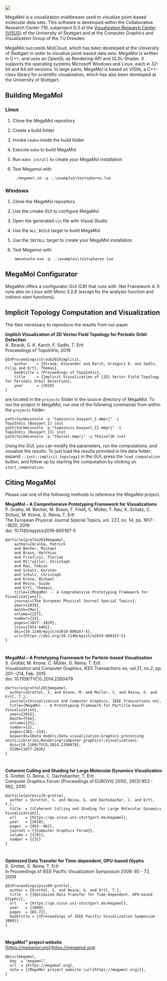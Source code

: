 
![](logo.png)


MegaMol is a visualization middleware used to visualize point-based molecular data sets. This software is developed within the ​Collaborative Research Center 716, subproject ​D.3 at the ​[Visualization Research Center (VISUS)](https://www.visus.uni-stuttgart.de/en) of the University of Stuttgart and at the ​Computer Graphics and Visualization Group of the TU Dresden.  

MegaMol succeeds ​MolCloud, which has been developed at the University of Stuttgart in order to visualize point-based data sets. MegaMol is written in C++, and uses an OpenGL as Rendering-API and GLSL-Shader. It supports the operating systems Microsoft Windows and Linux, each in 32-bit and 64-bit versions. In large parts, MegaMol is based on VISlib, a C++-class library for scientific visualization, which has also been developed at the University of Stuttgart. 


## Building MegaMol
### Linux
1. Clone the MegaMol repository
2. Create a build folder
3. Invoke `cmake` inside the build folder
4. Execute `make` to build MegaMol
5. Run `make install` to create your MegaMol installation
6. Test Megamol with

        ./megamol.sh -p ..\examples\testspheres.lua

### Windows
1. Clone the MegaMol repository
2. Use the cmake GUI to configure MegaMol
3. Open the generated `sln` file with *Visual Studio*
4. Use the `ALL_BUILD` target to build MegaMol
5. Use the `INSTALL` target to create your MegaMol installation
6. Test Megamol with

        mmconsole.exe -p ..\examples\testspheres.lua


## MegaMol Configurator
MegaMol offers a configurator GUI (C#) that runs with .Net Framework 4.
It runs also on Linux with Mono 3.2.8 (except for the analysis function and indirect-start functions).  


## Implicit Topology Computation and Visualization
The files necessary to reproduce the results from our paper


**Implicit Visualization of 2D Vector Field Topology for Periodic Orbit Detection**  
A. Straub, G. K. Karch, F. Sadlo, T. Ertl  
Proceedings of TopoInVis, 2019

    @InProceedings{straub2019implicit,
        author    = {Straub, Alexander and Karch, Grzegorz K. and Sadlo, Filip and Ertl, Thomas},
        booktitle = {Proceedings of TopoInVis},
        title     = {Implicit Visualization of {2D} Vector Field Topology for Periodic Orbit Detection},
        year      = {2019}
    }


are located in the `projects` folder in the source directory of MegaMol. To run the project in MegaMol, run one of the following commands from within the `projects` folder:


    path/to/mmconsole -p "topoinvis_buoyant_I.mmprj" -i TopoInVis_(Buoyant_I) inst
    path/to/mmconsole -p "topoinvis_buoyant_II.mmprj" -i TopoInVis_(Buoyant_II) inst
    path/to/mmconsole -p "theisel.mmprj" -i Theisel3D inst


Using the GUI, you can modify the parameters, run the computations, and visualize the results. To just load the results provided in the data folder, expand `::inst::implicit_topology1` in the GUI, press the `load_computation` button, and follow up by starting the computation by clicking on `start_computation`.


## Citing MegaMol
Please use one of the following methods to reference the MegaMol project.


**MegaMol – A Comprehensive Prototyping Framework for Visualizations**  
P. Gralka, M. Becher, M. Braun, F. Frieß, C. Müller, T. Rau, K. Schatz, C. Schulz, M. Krone, G. Reina, T. Ertl  
The European Physical Journal Special Topics, vol. 227, no. 14, pp. 1817--1829, 2019  
doi: 10.1140/epjst/e2019-800167-5

    @article{gralka2019megamol,
        author={Gralka, Patrick
        and Becher, Michael
        and Braun, Matthias
        and Frie{\ss}, Florian
        and M{\"u}ller, Christoph
        and Rau, Tobias
        and Schatz, Karsten
        and Schulz, Christoph
        and Krone, Michael
        and Reina, Guido
        and Ertl, Thomas},
        title={{MegaMol -- A Comprehensive Prototyping Framework for Visualizations}},
        journal={The European Physical Journal Special Topics},
        year={2019},
        month={Mar},
        volume={227},
        number={14},
        pages={1817--1829},
        issn={1951-6401},
        doi={10.1140/epjst/e2019-800167-5},
        url={https://doi.org/10.1140/epjst/e2019-800167-5}
    }
#
**MegaMol – A Prototyping Framework for Particle-based Visualization**  
S. Grottel, M. Krone, C. Müller, G. Reina, T. Ertl  
Visualization and Computer Graphics, IEEE Transactions on, vol.21, no.2, pp. 201--214, Feb. 2015  
doi: 10.1109/TVCG.2014.2350479

    @article{grottel2015megamol,
      author={Grottel, S. and Krone, M. and Muller, C. and Reina, G. and Ertl, T.},
      journal={Visualization and Computer Graphics, IEEE Transactions on},
      title={MegaMol -- A Prototyping Framework for Particle-based Visualization},
      year={2015},
      month={Feb},
      volume={21},
      number={2},
      pages={201--214},
      keywords={Data models;Data visualization;Graphics processing units;Libraries;Rendering(computer graphics);Visualization},
      doi={10.1109/TVCG.2014.2350479},
      ISSN={1077-2626}
    }
#
**Coherent Culling and Shading for Large Molecular Dynamics Visualization**  
S. Grottel, G. Reina, C. Dachsbacher, T. Ertl  
Computer Graphics Forum (Proceedings of EUROVIS 2010), 29(3):953 - 962, 2010

    @article{eurovis10-grottel,
      author = {Grottel, S. and Reina, G. and Dachsbacher, C. and Ertl, T.},
      title  = {{Coherent Culling and Shading for Large Molecular Dynamics Visualization}},
      url    = {https://go.visus.uni-stuttgart.de/megamol},
      year   = {2010},
      pages  = {953--962},
      journal = {{Computer Graphics Forum}},
      volume = {{29}},
      number = {{3}}
    }
#
**Optimized Data Transfer for Time-dependent, GPU-based Glyphs**  
S. Grottel, G. Reina, T. Ertl  
In Proceedings of IEEE Pacific Visualization Symposium 2009: 65 - 72, 2009

    @InProceedings{pvis09-grottel,
      author = {Grottel, S. and Reina, G. and Ertl, T.},
      title  = {{Optimized Data Transfer for Time-dependent, GPU-based Glyphs}},
      url    = {https://go.visus.uni-stuttgart.de/megamol},
      year   = {2009},
      pages  = {65-72},
      booktitle = {{Proceedings of IEEE Pacific Visualization Symposium 2009}}
    }

#
**MegaMol™ project website**  
[https://megamol.org](https://megamol.org)

    @misc{megamol,
      key  = "megamol",
      url  = {https://megamol.org},
      note = {{MegaMol project website \url{https://megamol.org}}},
    }
